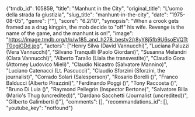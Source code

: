 {"tmdb_id": 105859, "title": "Manhunt in the City", "original_title": "L'uomo della strada fa giustizia", "slug_title": "manhunt-in-the-city", "date": "1975-08-05", "genre": [""], "score": "6.2/10", "synopsis": "When a crook gets framed as a drug kingpin, the mob decide to \"off\" his wife. Revenge is the name of the game, and the manhunt is on!", "image": "https://image.tmdb.org/t/p/w185_and_h278_bestv2/r8yY8j5fb9U6soEVQTtT0ogiGDd.jpg", "actors": ["Henry Silva (David Vannucchi)", "Luciana Paluzzi (Vera Vannucchi)", "Silvano Tranquilli (Paolo Giordani)", "Susanna Melandri (Clara Vannucchi)", "Alberto Tarallo (Liala the transvestite)", "Claudio Gora (Attorney Ludovico Mieli)", "Claudio Nicastro (Salvatore Mannino)", "Luciano Catenacci (Lt. Pascucci)", "Claudio Sforzini (Sforzini, the journalist)", "Corrado Solari (Salesperson)", "Rosario Borelli ()", "Franco Balducci (Alberto Pirazzini)", "Ferdinando Poggi ()", "Tony Raccosta ()", "Bruno Di Luia ()", "Raymond Pellegrin (Inspector Bertone)", "Salvatore Billa (Mario's Thug (uncredited))", "Dardano Sacchetti (Journalist (uncredited))", "Gilberto Galimberti ()"], "comments": [], "recommandations_id": [], "youtube_key": "notfound"}